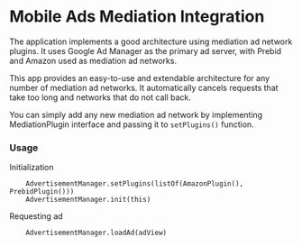 # Mobile Ads Mediation Integration

The application implements a good architecture using mediation ad network plugins. 
It uses Google Ad Manager as the primary ad server, with Prebid and Amazon used as mediation ad networks.

This app provides an easy-to-use and extendable architecture for any number of mediation ad networks. 
It automatically cancels requests that take too long and networks that do not call back.

You can simply add any new mediation ad network by implementing MediationPlugin interface 
and passing it to `setPlugins()` function.

### Usage

Initialization

```
    AdvertisementManager.setPlugins(listOf(AmazonPlugin(), PrebidPlugin()))
    AdvertisementManager.init(this)
```

Requesting ad

```
    AdvertisementManager.loadAd(adView)
```


